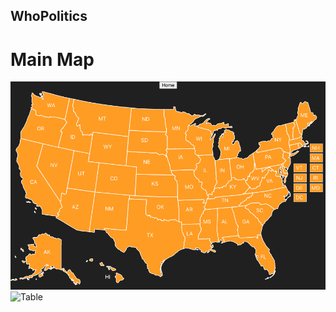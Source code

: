 ## WhoPolitics

# Main Map
![Table](public/whopolitics_main_map.png)
![Table](public/amy-klobuchar1-unscreen.gif)